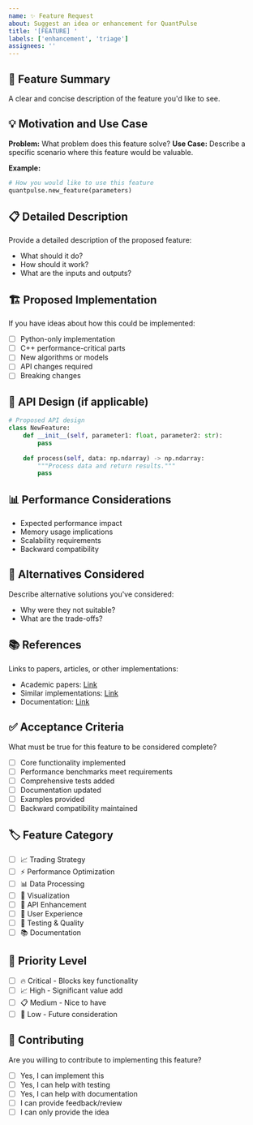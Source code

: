 ```yaml
---
name: ✨ Feature Request
about: Suggest an idea or enhancement for QuantPulse
title: '[FEATURE] '
labels: ['enhancement', 'triage']
assignees: ''
---
```


## 🎯 Feature Summary
A clear and concise description of the feature you'd like to see.

## 💡 Motivation and Use Case
**Problem:** What problem does this feature solve?
**Use Case:** Describe a specific scenario where this feature would be valuable.

**Example:**
```python
# How you would like to use this feature
quantpulse.new_feature(parameters)
```

## 📋 Detailed Description
Provide a detailed description of the proposed feature:
- What should it do?
- How should it work?
- What are the inputs and outputs?

## 🏗️ Proposed Implementation
If you have ideas about how this could be implemented:
- [ ] Python-only implementation
- [ ] C++ performance-critical parts
- [ ] New algorithms or models
- [ ] API changes required
- [ ] Breaking changes

## 🎨 API Design (if applicable)
```python
# Proposed API design
class NewFeature:
    def __init__(self, parameter1: float, parameter2: str):
        pass
    
    def process(self, data: np.ndarray) -> np.ndarray:
        """Process data and return results."""
        pass
```

## 📊 Performance Considerations
- Expected performance impact
- Memory usage implications  
- Scalability requirements
- Backward compatibility

## 🔄 Alternatives Considered
Describe alternative solutions you've considered:
- Why were they not suitable?
- What are the trade-offs?

## 📚 References
Links to papers, articles, or other implementations:
- Academic papers: [Link](url)
- Similar implementations: [Link](url)
- Documentation: [Link](url)

## ✅ Acceptance Criteria
What must be true for this feature to be considered complete?
- [ ] Core functionality implemented
- [ ] Performance benchmarks meet requirements
- [ ] Comprehensive tests added
- [ ] Documentation updated
- [ ] Examples provided
- [ ] Backward compatibility maintained

## 🏷️ Feature Category
- [ ] 📈 Trading Strategy
- [ ] ⚡ Performance Optimization  
- [ ] 📊 Data Processing
- [ ] 🎨 Visualization
- [ ] 🔧 API Enhancement
- [ ] 📱 User Experience
- [ ] 🧪 Testing & Quality
- [ ] 📚 Documentation

## 🚦 Priority Level
- [ ] 🔥 Critical - Blocks key functionality
- [ ] 📈 High - Significant value add
- [ ] 📋 Medium - Nice to have
- [ ] 📝 Low - Future consideration

## 🤝 Contributing
Are you willing to contribute to implementing this feature?
- [ ] Yes, I can implement this
- [ ] Yes, I can help with testing
- [ ] Yes, I can help with documentation
- [ ] I can provide feedback/review
- [ ] I can only provide the idea
